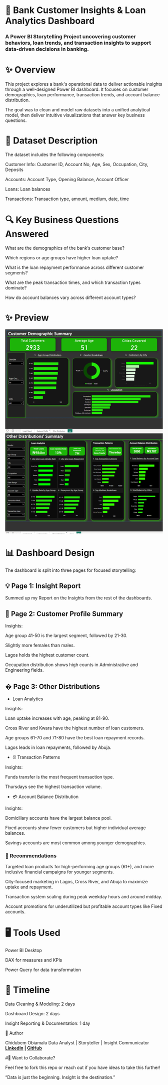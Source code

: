 # 💼 Bank Customer Insights & Loan Analytics Dashboard

### A Power BI Storytelling Project uncovering customer behaviors, loan trends, and transaction insights to support data-driven decisions in banking.

# ✨ Overview

This project explores a bank's operational data to deliver actionable insights through a well-designed Power BI dashboard. It focuses on customer demographics, loan performance, transaction trends, and account balance distribution.

The goal was to clean and model raw datasets into a unified analytical model, then deliver intuitive visualizations that answer key business questions.

# 📄 Dataset Description

The dataset includes the following components:

Customer Info: Customer ID, Account No, Age, Sex, Occupation, City, Deposits

Accounts: Account Type, Opening Balance, Account Officer

Loans: Loan balances

Transactions: Transaction type, amount, medium, date, time

# 🔍 Key Business Questions Answered

What are the demographics of the bank’s customer base?

Which regions or age groups have higher loan uptake?

What is the loan repayment performance across different customer segments?

What are the peak transaction times, and which transaction types dominate?

How do account balances vary across different account types?

# ✨ Preview

![](https://github.com/Artpaschal/Bank-Customer-Insights-/blob/main/DSN%201.png)
![](https://github.com/Artpaschal/Bank-Customer-Insights-/blob/main/DSN%2022.png)

# 📊 Dashboard Design

The dashboard is split into three pages for focused storytelling:

## 💡 Page 1: Insight Report

Summed up my Report on the Insights from the rest of the dashboards.

## 📅 Page 2: Customer Profile Summary

Insights:

Age group 41-50 is the largest segment, followed by 21-30.

Slightly more females than males.

Lagos holds the highest customer count.

Occupation distribution shows high counts in Administrative and Engineering fields.

## � Page 3: Other Distributions
- Loan Analytics

Insights:

Loan uptake increases with age, peaking at 81-90.

Cross River and Kwara have the highest number of loan customers.

Age groups 61-70 and 71-80 have the best loan repayment records.

Lagos leads in loan repayments, followed by Abuja.

- ⏰ Transaction Patterns

Insights:

Funds transfer is the most frequent transaction type.

Thursdays see the highest transaction volume.

- 💳 Account Balance Distribution

Insights:

Domiciliary accounts have the largest balance pool.

Fixed accounts show fewer customers but higher individual average balances.

Savings accounts are most common among younger demographics.

### 💬 Recommendations

Targeted loan products for high-performing age groups (61+), and more inclusive financial campaigns for younger segments.

City-focused marketing in Lagos, Cross River, and Abuja to maximize uptake and repayment.

Transaction system scaling during peak weekday hours and around midday.

Account promotions for underutilized but profitable account types like Fixed accounts.

# 🖥️ Tools Used

Power BI Desktop

DAX for measures and KPIs

Power Query for data transformation

# 📆 Timeline

Data Cleaning & Modeling: 2 days

Dashboard Design: 2 days

Insight Reporting & Documentation: 1 day

🌟 Author

Chidubem Obiamalu 
Data Analyst | Storyteller | Insight Communicator
**[LinkedIn](https://www.linkedin.com/in/paschalobiamalu) | [GitHub](https://github.com/Artpaschal)**

#🚀 Want to Collaborate?

Feel free to fork this repo or reach out if you have ideas to take this further!


“Data is just the beginning. Insight is the destination.”

